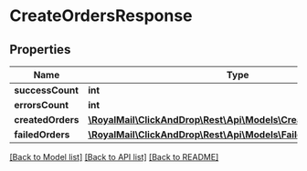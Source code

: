 # CreateOrdersResponse

## Properties
Name | Type | Description | Notes
------------ | ------------- | ------------- | -------------
**successCount** | **int** |  | [optional] 
**errorsCount** | **int** |  | [optional] 
**createdOrders** | [**\RoyalMail\ClickAndDrop\Rest\Api\Models\CreateOrderResponse[]**](CreateOrderResponse.md) |  | [optional] 
**failedOrders** | [**\RoyalMail\ClickAndDrop\Rest\Api\Models\FailedOrderResponse[]**](FailedOrderResponse.md) |  | [optional] 

[[Back to Model list]](../README.md#documentation-for-models) [[Back to API list]](../README.md#documentation-for-api-endpoints) [[Back to README]](../README.md)


